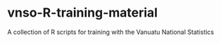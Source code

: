 # vnso-R-training-material
A collection of R scripts for training with the Vanuatu National Statistics
